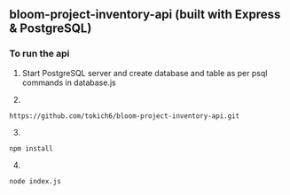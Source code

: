 ## bloom-project-inventory-api (built with Express & PostgreSQL)

### To run the api

1. Start PostgreSQL server and create database and table as per psql commands in database.js

2.

```
https://github.com/tokich6/bloom-project-inventory-api.git
```

3.

```
npm install
```

4. 
```
node index.js
```
